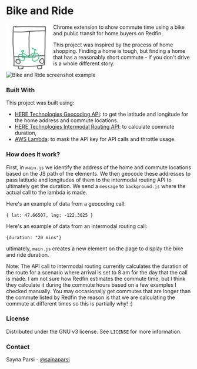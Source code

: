 # Bike and Ride
<img src="https://github.com/sainap/bike-and-ride/blob/main/lib/icon128.png" align="left" alt="Bike and Ride logo by Sayna Parsi">
Chrome extension to show commute time using a bike and public transit for home buyers on Redfin.

This project was inspired by the process of home shopping. Finding a home is tough, but finding a home that has a reasonably short commute - if you don't drive is a whole different story.

![Bike and Ride screenshot example](https://chrome.google.com/webstore/detail/bikeride/infhpbjmcjhdbchempmppkolaaggebko?hl=en&authuser=0)



### Built With
This project was built using:
* [HERE Technologies Geocoding API](https://developer.here.com/documentation/geocoding-search-api/dev_guide/topics/quick-start.html): to get the latitude and longitude for the home address and commute locations.
* [HERE Technologies Intermodal Routing API](https://developer.here.com/documentation/intermodal-routing/dev_guide/private-bike-and-ride/index.html): to calculate commute duration,
* [AWS Lambda](https://aws.amazon.com/lambda/): to mask the API key for API calls and throttle usage.


### How does it work?
First, in `main.js` we identify the address of the home and commute locations based on the JS path of the elements. We then geocode these addresses to pass latitude and longitudes of them to the intermodal routing API to ultimately get the duration. We send a `message` to `background.js` where the actual call to the lambda is made.

Here's an example of data from a geocoding call:
```
{ lat: 47.66507, lng: -122.3025 }
```
Here's an example of data from an intermodal routing call:
```
{duration: "20 mins"}
```
ultimately, `main.js` creates a new element on the page to display the bike and ride duration.

Note: The API call to intermodal routing currently calculates the duration of the route for a scenario where arrival is set to 8 am for the day that the call is made. I am not sure how Redfin estimates the commute time, but I think they calculate it during the commute hours based on a few examples I checked manually. You may occasionally get commutes that are longer than the commute listed by Redfin the reason is that we are calculating the commute at different times so this is partially why! :)


### License

Distributed under the GNU v3 license. See `LICENSE` for more information.


### Contact

Sayna Parsi - [@sainaparsi](https://twitter.com/sainaparsi)